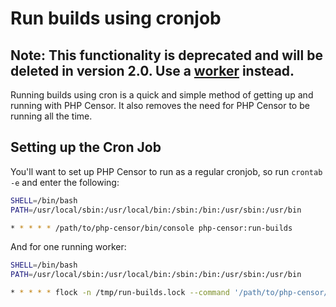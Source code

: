 Run builds using cronjob
========================
**Note:** This functionality is deprecated and will be deleted in 
version 2.0. Use a [worker](workers/worker.md) instead.
---

Running builds using cron is a quick and simple method of getting up and running with PHP Censor. It also removes the
need for PHP Censor to be running all the time.

Setting up the Cron Job
-----------------------

You'll want to set up PHP Censor to run as a regular cronjob, so run `crontab -e` and enter the following:

```sh
SHELL=/bin/bash
PATH=/usr/local/sbin:/usr/local/bin:/sbin:/bin:/usr/sbin:/usr/bin

* * * * * /path/to/php-censor/bin/console php-censor:run-builds
```

And for one running worker:

```sh
SHELL=/bin/bash
PATH=/usr/local/sbin:/usr/local/bin:/sbin:/bin:/usr/sbin:/usr/bin

* * * * * flock -n /tmp/run-builds.lock --command '/path/to/php-censor/bin/console php-censor:run-builds'
```
